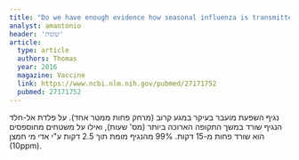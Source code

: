 ```yaml
---
title: "Do we have enough evidence how seasonal influenza is transmitted and can be prevented in hospitals to implement a comprehensive policy?"
analyst: amantonio
header: 'שונות'
article:
  type: article
  authors: Thomas
  year: 2016
  magazine: Vaccine
  link: https://www.ncbi.nlm.nih.gov/pubmed/27171752
  pubmed: 27171752
---
```


נגיף השפעת מועבר בעיקר במגע קרוב (מרחק פחות ממטר אחד). על פלדת אל-חלד הנגיף שורד במשך התקופה הארוכה ביותר (מס' שעות), ואילו על משטחים מחוספסים הוא שורד פחות מ-15 דקות. 99% מהנגיף מומת תוך 2.5 דקות ע"י אדי מי חמצן (10ppm).
